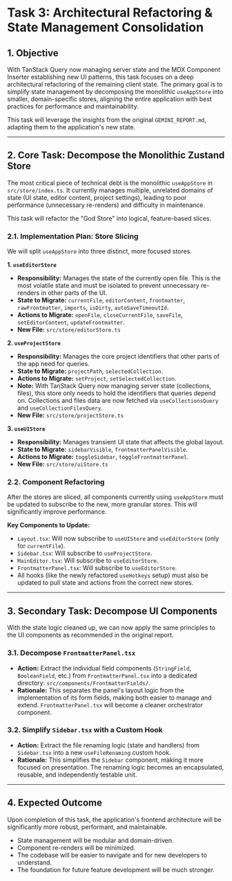 # Task 3: Architectural Refactoring & State Management Consolidation

## 1. Objective

With TanStack Query now managing server state and the MDX Component Inserter establishing new UI patterns, this task focuses on a deep architectural refactoring of the remaining client state. The primary goal is to simplify state management by decomposing the monolithic `useAppStore` into smaller, domain-specific stores, aligning the entire application with best practices for performance and maintainability.

This task will leverage the insights from the original `GEMINI_REPORT.md`, adapting them to the application's new state.

---

## 2. Core Task: Decompose the Monolithic Zustand Store

The most critical piece of technical debt is the monolithic `useAppStore` in `src/store/index.ts`. It currently manages multiple, unrelated domains of state (UI state, editor content, project settings), leading to poor performance (unnecessary re-renders) and difficulty in maintenance.

This task will refactor the "God Store" into logical, feature-based slices.

### 2.1. Implementation Plan: Store Slicing

We will split `useAppStore` into three distinct, more focused stores.

**1. `useEditorStore`**

- **Responsibility:** Manages the state of the currently open file. This is the most volatile state and must be isolated to prevent unnecessary re-renders in other parts of the UI.
- **State to Migrate:** `currentFile`, `editorContent`, `frontmatter`, `rawFrontmatter`, `imports`, `isDirty`, `autoSaveTimeoutId`.
- **Actions to Migrate:** `openFile`, `closeCurrentFile`, `saveFile`, `setEditorContent`, `updateFrontmatter`.
- **New File:** `src/store/editorStore.ts`

**2. `useProjectStore`**

- **Responsibility:** Manages the core project identifiers that other parts of the app need for queries.
- **State to Migrate:** `projectPath`, `selectedCollection`.
- **Actions to Migrate:** `setProject`, `setSelectedCollection`.
- **Note:** With TanStack Query now managing server state (collections, files), this store only needs to hold the identifiers that queries depend on. Collections and files data are now fetched via `useCollectionsQuery` and `useCollectionFilesQuery`.
- **New File:** `src/store/projectStore.ts`

**3. `useUIStore`**

- **Responsibility:** Manages transient UI state that affects the global layout.
- **State to Migrate:** `sidebarVisible`, `frontmatterPanelVisible`.
- **Actions to Migrate:** `toggleSidebar`, `toggleFrontmatterPanel`.
- **New File:** `src/store/uiStore.ts`

### 2.2. Component Refactoring

After the stores are sliced, all components currently using `useAppStore` must be updated to subscribe to the new, more granular stores. This will significantly improve performance.

**Key Components to Update:**

- `Layout.tsx`: Will now subscribe to `useUIStore` and `useEditorStore` (only for `currentFile`).
- `Sidebar.tsx`: Will subscribe to `useProjectStore`.
- `MainEditor.tsx`: Will subscribe to `useEditorStore`.
- `FrontmatterPanel.tsx`: Will subscribe to `useEditorStore`.
- All hooks (like the newly refactored `useHotkeys` setup) must also be updated to pull state and actions from the correct new stores.

---

## 3. Secondary Task: Decompose UI Components

With the state logic cleaned up, we can now apply the same principles to the UI components as recommended in the original report.

### 3.1. Decompose `FrontmatterPanel.tsx`

- **Action:** Extract the individual field components (`StringField`, `BooleanField`, etc.) from `FrontmatterPanel.tsx` into a dedicated directory: `src/components/FrontmatterFields/`.
- **Rationale:** This separates the panel's layout logic from the implementation of its form fields, making both easier to manage and extend. `FrontmatterPanel.tsx` will become a cleaner orchestrator component.

### 3.2. Simplify `Sidebar.tsx` with a Custom Hook

- **Action:** Extract the file renaming logic (state and handlers) from `Sidebar.tsx` into a new `useFileRenaming` custom hook.
- **Rationale:** This simplifies the `Sidebar` component, making it more focused on presentation. The renaming logic becomes an encapsulated, reusable, and independently testable unit.

---

## 4. Expected Outcome

Upon completion of this task, the application's frontend architecture will be significantly more robust, performant, and maintainable.

- State management will be modular and domain-driven.
- Component re-renders will be minimized.
- The codebase will be easier to navigate and for new developers to understand.
- The foundation for future feature development will be much stronger.
